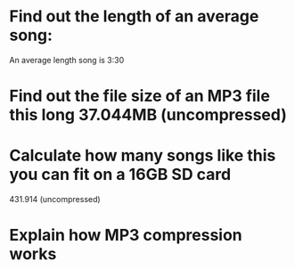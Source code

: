 # Find out the length of an average song:
An average length song is 3:30
# Find out the file size of an MP3 file this long 37.044MB (uncompressed) 
# Calculate how many songs like this you can fit on a 16GB SD card 
431.914 (uncompressed) 
# Explain how MP3 compression works